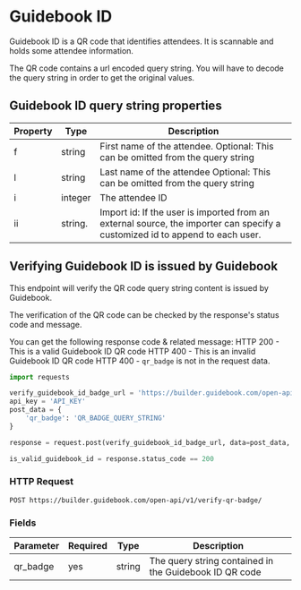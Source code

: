# Guidebook ID

Guidebook ID is a QR code that identifies attendees. It is scannable and holds some attendee information.

The QR code contains a url encoded query string. You will have to decode the query string in order to get the original values.


## Guidebook ID query string properties


Property           | Type        | Description
---------          | --------    | --------
f                  | string      | First name of the attendee. Optional: This can be omitted from the query string
l                  | string      | Last name of the attendee Optional: This can be omitted from the query string
i                  | integer     | The attendee ID
ii                 | string.     | Import id: If the user is imported from an external source, the importer can specify a customized id to append to each user.


## Verifying Guidebook ID is issued by Guidebook

This endpoint will verify the QR code query string content is issued by Guidebook.

The verification of the QR code can be checked by the response's status code and message.

You can get the following response code & related message:
HTTP 200 - This is a valid Guidebook ID QR code
HTTP 400 - This is an invalid Guidebook ID QR code
HTTP 400 - `qr_badge` is not in the request data.

```python
import requests

verify_guidebook_id_badge_url = 'https://builder.guidebook.com/open-api/v1/verify-qr-badge/'
api_key = 'API_KEY'
post_data = {
    'qr_badge': 'QR_BADGE_QUERY_STRING'
}

response = request.post(verify_guidebook_id_badge_url, data=post_data, headers={'Authorization': 'JWT ' + api_key})

is_valid_guidebook_id = response.status_code == 200
```

### HTTP Request

`POST https://builder.guidebook.com/open-api/v1/verify-qr-badge/`

### Fields

Parameter       | Required  | Type    | Description
---------       | --------  | ------- | -----------
qr_badge        | yes | string  | The query string contained in the Guidebook ID QR code



